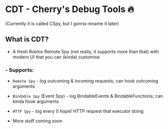 # CDT - Cherry's Debug Tools 🔥
(Currently it is called CSpy, but I gonna rename it later)

## What is CDT?
- A fresh Roblox Remote Spy (not really, it supports more than that) with modern UI that you can (kinda) customise
### - Supports:
- `Remote Spy` - log outcoming & incoming requests; can hook outcoming arguments
- `Bindable Spy` (Event Spy) - log BindableEvents & BindableFunctions; can kinda hook arguments
- `HTTP Spy` - log every (I hope) HTTP request that executor doing

- More stuff coming soon
